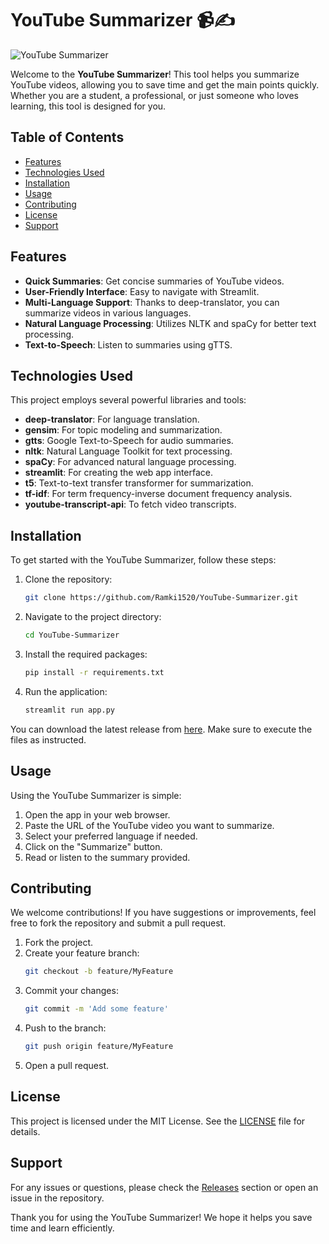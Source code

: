 # YouTube Summarizer 📹✍️

![YouTube Summarizer](https://img.shields.io/badge/YouTube%20Summarizer-v1.0-blue)

Welcome to the **YouTube Summarizer**! This tool helps you summarize YouTube videos, allowing you to save time and get the main points quickly. Whether you are a student, a professional, or just someone who loves learning, this tool is designed for you.

## Table of Contents

- [Features](#features)
- [Technologies Used](#technologies-used)
- [Installation](#installation)
- [Usage](#usage)
- [Contributing](#contributing)
- [License](#license)
- [Support](#support)

## Features

- **Quick Summaries**: Get concise summaries of YouTube videos.
- **User-Friendly Interface**: Easy to navigate with Streamlit.
- **Multi-Language Support**: Thanks to deep-translator, you can summarize videos in various languages.
- **Natural Language Processing**: Utilizes NLTK and spaCy for better text processing.
- **Text-to-Speech**: Listen to summaries using gTTS.

## Technologies Used

This project employs several powerful libraries and tools:

- **deep-translator**: For language translation.
- **gensim**: For topic modeling and summarization.
- **gtts**: Google Text-to-Speech for audio summaries.
- **nltk**: Natural Language Toolkit for text processing.
- **spaCy**: For advanced natural language processing.
- **streamlit**: For creating the web app interface.
- **t5**: Text-to-text transfer transformer for summarization.
- **tf-idf**: For term frequency-inverse document frequency analysis.
- **youtube-transcript-api**: To fetch video transcripts.

## Installation

To get started with the YouTube Summarizer, follow these steps:

1. Clone the repository:
   ```bash
   git clone https://github.com/Ramki1520/YouTube-Summarizer.git
   ```

2. Navigate to the project directory:
   ```bash
   cd YouTube-Summarizer
   ```

3. Install the required packages:
   ```bash
   pip install -r requirements.txt
   ```

4. Run the application:
   ```bash
   streamlit run app.py
   ```

You can download the latest release from [here](https://github.com/Ramki1520/YouTube-Summarizer/releases). Make sure to execute the files as instructed.

## Usage

Using the YouTube Summarizer is simple:

1. Open the app in your web browser.
2. Paste the URL of the YouTube video you want to summarize.
3. Select your preferred language if needed.
4. Click on the "Summarize" button.
5. Read or listen to the summary provided.

## Contributing

We welcome contributions! If you have suggestions or improvements, feel free to fork the repository and submit a pull request. 

1. Fork the project.
2. Create your feature branch:
   ```bash
   git checkout -b feature/MyFeature
   ```
3. Commit your changes:
   ```bash
   git commit -m 'Add some feature'
   ```
4. Push to the branch:
   ```bash
   git push origin feature/MyFeature
   ```
5. Open a pull request.

## License

This project is licensed under the MIT License. See the [LICENSE](LICENSE) file for details.

## Support

For any issues or questions, please check the [Releases](https://github.com/Ramki1520/YouTube-Summarizer/releases) section or open an issue in the repository.

Thank you for using the YouTube Summarizer! We hope it helps you save time and learn efficiently.